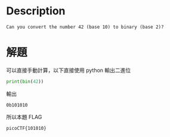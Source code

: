 # Description
```text
Can you convert the number 42 (base 10) to binary (base 2)?
```
# 解題
可以直接手動計算，以下直接使用 python 輸出二進位
```python
print(bin(42))
```
輸出
```text
0b101010
```
<!-- flag -->
所以本題 FLAG 
```text
picoCTF{101010}
```
